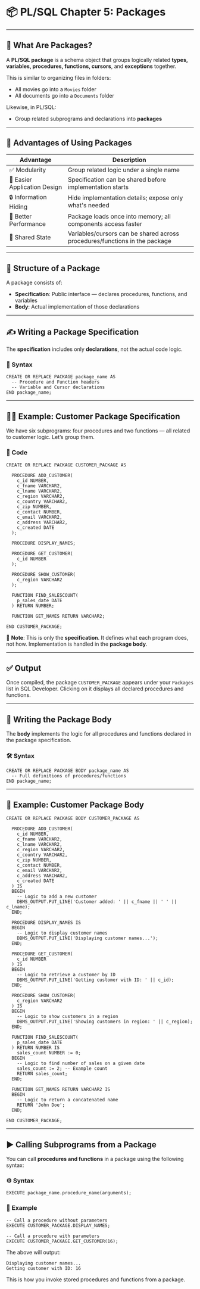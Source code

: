 # 📦 PL/SQL Chapter 5: Packages

---

## 📁 What Are Packages?

A **PL/SQL package** is a schema object that groups logically related **types, variables, procedures, functions, cursors**, and **exceptions** together.

This is similar to organizing files in folders:

- All movies go into a `Movies` folder
- All documents go into a `Documents` folder

Likewise, in PL/SQL:

- Group related subprograms and declarations into **packages**

---

## 🎯 Advantages of Using Packages

| Advantage                    | Description                                                                |
| ---------------------------- | -------------------------------------------------------------------------- |
| ✅ Modularity                 | Group related logic under a single name                                    |
| 🧠 Easier Application Design | Specification can be shared before implementation starts                   |
| 🔒 Information Hiding        | Hide implementation details; expose only what's needed                     |
| 🚀 Better Performance        | Package loads once into memory; all components access faster               |
| 🔁 Shared State              | Variables/cursors can be shared across procedures/functions in the package |

---

## 🧱 Structure of a Package

A package consists of:

- **Specification**: Public interface — declares procedures, functions, and variables
- **Body**: Actual implementation of those declarations

---

## ✍️ Writing a Package Specification

The **specification** includes only **declarations**, not the actual code logic.

### 🔧 Syntax

```plsql
CREATE OR REPLACE PACKAGE package_name AS
  -- Procedure and Function headers
  -- Variable and Cursor declarations
END package_name;
```

---

## 👨‍💻 Example: Customer Package Specification

We have six subprograms: four procedures and two functions — all related to customer logic. Let’s group them.

### 🧾 Code

```plsql
CREATE OR REPLACE PACKAGE CUSTOMER_PACKAGE AS

  PROCEDURE ADD_CUSTOMER(
    c_id NUMBER,
    c_fname VARCHAR2,
    c_lname VARCHAR2,
    c_region VARCHAR2,
    c_country VARCHAR2,
    c_zip NUMBER,
    c_contact NUMBER,
    c_email VARCHAR2,
    c_address VARCHAR2,
    c_created DATE
  );

  PROCEDURE DISPLAY_NAMES;

  PROCEDURE GET_CUSTOMER(
    c_id NUMBER
  );

  PROCEDURE SHOW_CUSTOMER(
    c_region VARCHAR2
  );

  FUNCTION FIND_SALESCOUNT(
    p_sales_date DATE
  ) RETURN NUMBER;

  FUNCTION GET_NAMES RETURN VARCHAR2;

END CUSTOMER_PACKAGE;
```

📌 **Note**: This is only the **specification**. It defines what each program does, not how. Implementation is handled in the **package body**.

---

## ✅ Output

Once compiled, the package `CUSTOMER_PACKAGE` appears under your `Packages` list in SQL Developer. Clicking on it displays all declared procedures and functions.

---

## 🧩 Writing the Package Body

The **body** implements the logic for all procedures and functions declared in the package specification.

### 🛠 Syntax

```plsql
CREATE OR REPLACE PACKAGE BODY package_name AS
  -- Full definitions of procedures/functions
END package_name;
```

---

## 🧾 Example: Customer Package Body

```plsql
CREATE OR REPLACE PACKAGE BODY CUSTOMER_PACKAGE AS

  PROCEDURE ADD_CUSTOMER(
    c_id NUMBER,
    c_fname VARCHAR2,
    c_lname VARCHAR2,
    c_region VARCHAR2,
    c_country VARCHAR2,
    c_zip NUMBER,
    c_contact NUMBER,
    c_email VARCHAR2,
    c_address VARCHAR2,
    c_created DATE
  ) IS
  BEGIN
    -- Logic to add a new customer
    DBMS_OUTPUT.PUT_LINE('Customer added: ' || c_fname || ' ' || c_lname);
  END;

  PROCEDURE DISPLAY_NAMES IS
  BEGIN
    -- Logic to display customer names
    DBMS_OUTPUT.PUT_LINE('Displaying customer names...');
  END;

  PROCEDURE GET_CUSTOMER(
    c_id NUMBER
  ) IS
  BEGIN
    -- Logic to retrieve a customer by ID
    DBMS_OUTPUT.PUT_LINE('Getting customer with ID: ' || c_id);
  END;

  PROCEDURE SHOW_CUSTOMER(
    c_region VARCHAR2
  ) IS
  BEGIN
    -- Logic to show customers in a region
    DBMS_OUTPUT.PUT_LINE('Showing customers in region: ' || c_region);
  END;

  FUNCTION FIND_SALESCOUNT(
    p_sales_date DATE
  ) RETURN NUMBER IS
    sales_count NUMBER := 0;
  BEGIN
    -- Logic to find number of sales on a given date
    sales_count := 2; -- Example count
    RETURN sales_count;
  END;

  FUNCTION GET_NAMES RETURN VARCHAR2 IS
  BEGIN
    -- Logic to return a concatenated name
    RETURN 'John Doe';
  END;

END CUSTOMER_PACKAGE;
```

---

## ▶️ Calling Subprograms from a Package

You can call **procedures and functions** in a package using the following syntax:

### ⚙️ Syntax

```plsql
EXECUTE package_name.procedure_name(arguments);
```

### 📌 Example

```plsql
-- Call a procedure without parameters
EXECUTE CUSTOMER_PACKAGE.DISPLAY_NAMES;

-- Call a procedure with parameters
EXECUTE CUSTOMER_PACKAGE.GET_CUSTOMER(16);
```

The above will output:

```
Displaying customer names...
Getting customer with ID: 16
```

This is how you invoke stored procedures and functions from a package.


